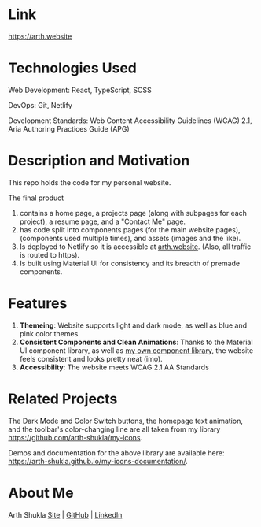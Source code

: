 # Link

https://arth.website

# Technologies Used

Web Development: React, TypeScript, SCSS

DevOps: Git, Netlify

Development Standards: Web Content Accessibility Guidelines (WCAG) 2.1, Aria Authoring Practices Guide (APG)

# Description and Motivation

This repo holds the code for my personal website.

The final product
1. contains a home page, a projects page (along with subpages for each project), a resume page, and a "Contact Me" page.
2. has code split into components pages (for the main website pages), (components used multiple times), and assets (images and the like).
3. Is deployed to Netlify so it is accessible at [arth.website](https://arth.website). (Also, all traffic is routed to https).
4. Is built using Material UI for consistency and its breadth of premade components.

# Features

1. **Themeing**: Website supports light and dark mode, as well as blue and pink color themes.
2. **Consistent Components and Clean Animations**: Thanks to the Material UI component library, as well as [my own component library](https://github.com/arth-shukla/my-icons), the website feels consistent and looks pretty neat (imo).
3. **Accessibility**: The website meets WCAG 2.1 AA Standards

# Related Projects

The Dark Mode and Color Switch buttons, the homepage text animation, and the toolbar's color-changing line are all taken from my library https://github.com/arth-shukla/my-icons.

Demos and documentation for the above library are available here: https://arth-shukla.github.io/my-icons-documentation/.

# About Me

Arth Shukla [Site](https://arth.website) | [GitHub](https://github.com/arth-shukla) | [LinkedIn](https://www.linkedin.com/in/arth-shukla/)
